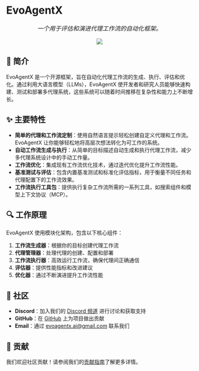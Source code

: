 # **EvoAgentX**

<p align="center" style="font-size: 1.0rem;">
  <em>一个用于评估和演进代理工作流的自动化框架。</em>
</p>

<p align="center">
  <img src="./assets/framework_zh.png">
</p>


## 🚀 简介

EvoAgentX 是一个开源框架，旨在自动化代理工作流的生成、执行、评估和优化。通过利用大语言模型（LLMs），EvoAgentX 使开发者和研究人员能够快速构建、测试和部署多代理系统，这些系统可以随着时间推移在复杂性和能力上不断增长。

## ✨ 主要特性

- **简单的代理和工作流定制**：使用自然语言提示轻松创建自定义代理和工作流。EvoAgentX 让你能够轻松地将高层次想法转化为可工作的系统。
- **自动工作流生成与执行**：从简单的目标描述自动生成和执行代理工作流，减少多代理系统设计中的手动工作量。
- **工作流优化**：集成现有工作流优化技术，通过迭代优化提升工作流性能。
- **基准测试与评估**：包含内置基准测试和标准化评估指标，用于衡量不同任务和代理配置下的工作流效果。
- **工作流执行工具包**：提供执行复杂工作流所需的一系列工具，如搜索组件和模型上下文协议（MCP）。

## 🔍 工作原理

EvoAgentX 使用模块化架构，包含以下核心组件：

1. **工作流生成器**：根据你的目标创建代理工作流
2. **代理管理器**：处理代理的创建、配置和部署
3. **工作流执行器**：高效运行工作流，确保代理间正确通信
4. **评估器**：提供性能指标和改进建议
5. **优化器**：通过不断演进提升工作流性能

## 👥 社区

- **Discord**：加入我们的 [Discord 频道](https://discord.gg/q5hBjHVz) 进行讨论和获取支持
- **GitHub**：在 [GitHub](https://github.com/EvoAgentX/EvoAgentX/) 上为项目做出贡献
- **Email**：通过 [evoagentx.ai@gmail.com](mailto:evoagentx.ai@gmail.com) 联系我们

## 🤝 贡献

我们欢迎社区贡献！请参阅我们的[贡献指南](https://github.com/EvoAgentX/EvoAgentX/blob/main/CONTRIBUTING.md)了解更多详情。
